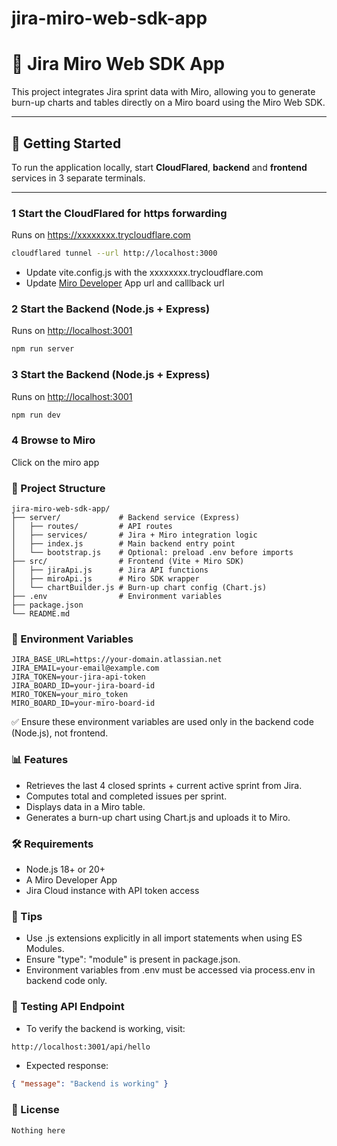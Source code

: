 # jira-miro-web-sdk-app

# 🧩 Jira Miro Web SDK App

This project integrates Jira sprint data with Miro, allowing you to generate burn-up charts and tables directly on a Miro board using the Miro Web SDK.

---

## 🚀 Getting Started

To run the application locally, start **CloudFlared**, **backend** and **frontend** services in 3 separate terminals.

---

### 1 Start the CloudFlared for https forwarding

Runs on https://xxxxxxxx.trycloudflare.com

```bash
cloudflared tunnel --url http://localhost:3000
```
- Update vite.config.js with the xxxxxxxx.trycloudflare.com
- Update [Miro Developer](https://miro.com/app/settings/company/3458764558483484367/user-profile/apps/) App url and calllback url

### 2 Start the Backend (Node.js + Express)

Runs on [http://localhost:3001](http://localhost:3001)

```bash
npm run server
```

### 3 Start the Backend (Node.js + Express)

Runs on [http://localhost:3001](http://localhost:3001)

```bash
npm run dev
```

### 4 Browse to Miro 
Click on the miro app


### 📁 Project Structure

```pgsql
jira-miro-web-sdk-app/
├── server/             # Backend service (Express)
│   ├── routes/         # API routes
│   ├── services/       # Jira + Miro integration logic
│   ├── index.js        # Main backend entry point
│   └── bootstrap.js    # Optional: preload .env before imports
├── src/                # Frontend (Vite + Miro SDK)
│   ├── jiraApi.js      # Jira API functions
│   ├── miroApi.js      # Miro SDK wrapper
│   └── chartBuilder.js # Burn-up chart config (Chart.js)
├── .env                # Environment variables
├── package.json
└── README.md
```

### 🔐 Environment Variables

```env
JIRA_BASE_URL=https://your-domain.atlassian.net
JIRA_EMAIL=your-email@example.com
JIRA_TOKEN=your-jira-api-token
JIRA_BOARD_ID=your-jira-board-id
MIRO_TOKEN=your_miro_token
MIRO_BOARD_ID=your-miro-board-id
```
✅ Ensure these environment variables are used only in the backend code (Node.js), not frontend.

### 📊 Features
- Retrieves the last 4 closed sprints + current active sprint from Jira.
- Computes total and completed issues per sprint.
- Displays data in a Miro table.
- Generates a burn-up chart using Chart.js and uploads it to Miro.

### 🛠 Requirements
- Node.js 18+ or 20+
- A Miro Developer App
- Jira Cloud instance with API token access

### 📌 Tips
- Use .js extensions explicitly in all import statements when using ES Modules.
- Ensure "type": "module" is present in package.json.
- Environment variables from .env must be accessed via process.env in backend code only.

### 🧪 Testing API Endpoint
- To verify the backend is working, visit:
```bash
http://localhost:3001/api/hello
```
- Expected response:
```json
{ "message": "Backend is working" }
```

### 📄 License
```vbnet
Nothing here
```